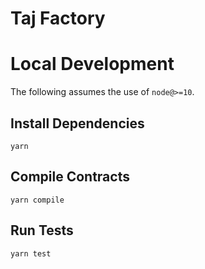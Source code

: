 # Taj Factory

# Local Development

The following assumes the use of `node@>=10`.

## Install Dependencies

`yarn`

## Compile Contracts

`yarn compile`

## Run Tests

`yarn test`

